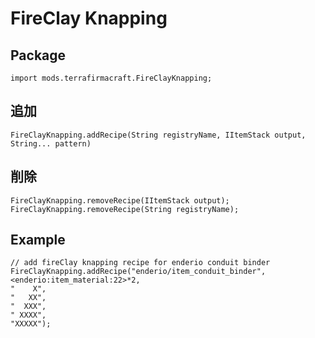 # FireClay Knapping

## Package
```zenscript
import mods.terrafirmacraft.FireClayKnapping;
```

## 追加

```zenscript
FireClayKnapping.addRecipe(String registryName, IItemStack output, String... pattern)
```

## 削除

```zenscript
FireClayKnapping.removeRecipe(IItemStack output);
FireClayKnapping.removeRecipe(String registryName);
```

## Example
```zenscript
// add fireClay knapping recipe for enderio conduit binder
FireClayKnapping.addRecipe("enderio/item_conduit_binder", <enderio:item_material:22>*2, 
"    X",
"   XX",
"  XXX",
" XXXX",
"XXXXX");
```